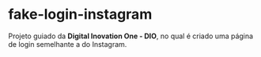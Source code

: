 # fake-login-instagram
Projeto guiado da **Digital Inovation One - DIO**, no qual é criado uma página de login semelhante a do Instagram.

